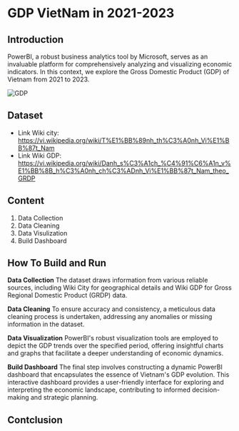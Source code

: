 # GDP VietNam in 2021-2023
## Introduction
PowerBI, a robust business analytics tool by Microsoft, serves as an invaluable platform for comprehensively analyzing and visualizing economic indicators. In this context, we explore the Gross Domestic Product (GDP) of Vietnam from 2021 to 2023.

![GDP](https://github.com/tootien/GDP_VN/assets/150121279/a9bcee2b-c030-4c01-8cf3-8913e5ac362d)

## Dataset
* Link Wiki city: https://vi.wikipedia.org/wiki/T%E1%BB%89nh_th%C3%A0nh_Vi%E1%BB%87t_Nam
* Link Wiki GDP: https://vi.wikipedia.org/wiki/Danh_s%C3%A1ch_%C4%91%C6%A1n_v%E1%BB%8B_h%C3%A0nh_ch%C3%ADnh_Vi%E1%BB%87t_Nam_theo_GRDP

## Content
1. Data Collection
2. Data Cleaning
3. Data Visulization
4. Build Dashboard


## How To Build and Run
**Data Collection**
The dataset draws information from various reliable sources, including Wiki City for geographical details and Wiki GDP for Gross Regional Domestic Product (GRDP) data.

**Data Cleaning**
To ensure accuracy and consistency, a meticulous data cleaning process is undertaken, addressing any anomalies or missing information in the dataset.

**Data Visualization**
PowerBI's robust visualization tools are employed to depict the GDP trends over the specified period, offering insightful charts and graphs that facilitate a deeper understanding of economic dynamics.

**Build Dashboard**
The final step involves constructing a dynamic PowerBI dashboard that encapsulates the essence of Vietnam's GDP evolution. This interactive dashboard provides a user-friendly interface for exploring and interpreting the economic landscape, contributing to informed decision-making and strategic planning.

## Contclusion


